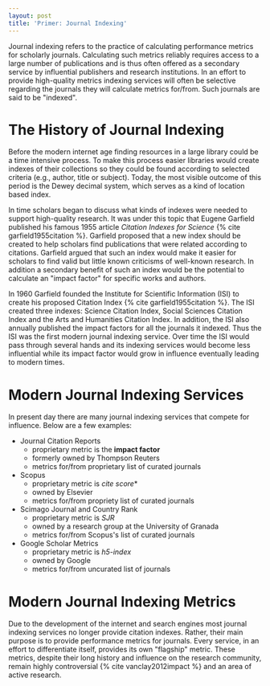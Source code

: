 ```yaml
---
layout: post
title: 'Primer: Journal Indexing'
---
```


Journal indexing refers to the practice of calculating performance metrics for scholarly journals. Calculating such metrics reliably requires access to a large number of publications and is thus often offered as a secondary service by influential publishers and research institutions. In an effort to provide high-quality metrics indexing services will often be selective regarding the journals they will calculate metrics for/from. Such journals are said to be "indexed".

# The History of Journal Indexing

Before the modern internet age finding resources in a large library could be a time intensive process. To make this process easier libraries would create indexes of their collections so they could be found according to selected criteria (e.g., author, title or subject). Today, the most visible outcome of this period is the Dewey decimal system, which serves as a kind of location based index.

In time scholars began to discuss what kinds of indexes were needed to support high-quality research. It was under this topic that Eugene Garfield published his famous 1955 article *Citation Indexes for Science* {% cite garfield1955citation %}. Garfield proposed that a new index should be created to help scholars find publications that were related according to citations. Garfield argued that such an index would make it easier for scholars to find valid but little known criticisms of well-known research. In addition a secondary benefit of such an index would be the potential to calculate an "impact factor" for specific works and authors.

In 1960 Garfield founded the Institute for Scientific Information (ISI) to create his proposed Citation Index {% cite garfield1955citation %}. The ISI created three indexes: Science Citation Index, Social Sciences Citation Index and the Arts and Humanities Citation Index. In addition, the ISI also annually published the impact factors for all the journals it indexed. Thus the ISI was the first modern journal indexing service. Over time the ISI would pass through several hands and its indexing services would become less influential while its impact factor would grow in influence eventually leading to modern times.

# Modern Journal Indexing Services

In present day there are many journal indexing services that compete for influence. Below are a few examples:

* Journal Citation Reports
  * proprietary metric is the **impact factor**
  * formerly owned by Thompson Reuters
  * metrics for/from proprietary list of curated journals
* Scopus
  * proprietary metric is *cite score**
  * owned by Elsevier
  * metrics for/from propriety list of curated journals
* Scimago Journal and Country Rank
  * proprietary metric is *SJR*
  * owned by a research group at the University of Granada
  * metrics for/from Scopus's list of curated journals
* Google Scholar Metrics
  * proprietary metric is *h5-index*
  * owned by Google
  * metrics for/from uncurated list of journals

# Modern Journal Indexing Metrics

Due to the development of the internet and search engines most journal indexing services no longer provide citation indexes. Rather, their main purpose is to provide performance metrics for journals. Every service, in an effort to differentiate itself, provides its own "flagship" metric. These metrics, despite their long history and influence on the research community, remain highly controversial {% cite vanclay2012impact %} and an area of active research.
